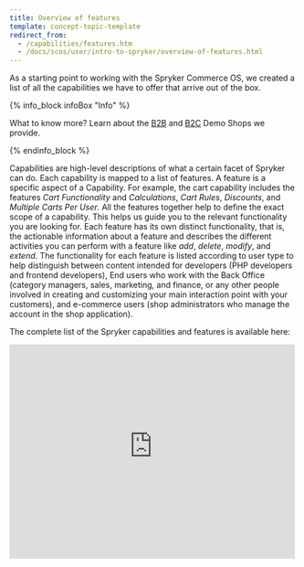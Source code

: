 ```yaml
---
title: Overview of features
template: concept-topic-template
redirect_from:
  - /capabilities/features.htm
  - /docs/scos/user/intro-to-spryker/overview-of-features.html
---
```


<!--DO NOT DELETE OR MOVE THIS PAGE. The document must exist and must be absent in the sidebar. -->

As a starting point to working with the Spryker Commerce OS, we created a list of all the capabilities we have to offer that arrive out of the box. 

{% info_block infoBox "Info" %}

What to know more? Learn about the [B2B](/docs/scos/user/intro-to-spryker/b2b-suite.html) and [B2C](/docs/scos/user/intro-to-spryker/b2c-suite.html) Demo Shops we provide.

{% endinfo_block %}

Capabilities are high-level descriptions of what a certain facet of Spryker can do. Each capability is mapped to a list of features. A feature is a specific aspect of a Capability. For example, the cart capability includes the features *Cart Functionality* and *Calculations*, *Cart Rules*, *Discounts*, and *Multiple Carts Per User*. All the features together help to define the exact scope of a capability. This helps us guide you to the relevant functionality you are looking for. Each feature has its own distinct functionality, that is, the actionable information about a feature and describes the different activities you can perform with a feature like *add*, *delete*, *modify*, and *extend*. The functionality for each feature is listed according to user type to help distinguish between content intended for developers (PHP developers and frontend developers), End users who work with the Back Office (category managers, sales, marketing, and finance, or any other people involved in creating and customizing your main interaction point with your customers), and e-commerce users (shop administrators who manage the account in the shop application). 

The complete list of the Spryker capabilities and features is available here: 

<embed src="https://spryker.s3.eu-central-1.amazonaws.com/docs/scos/user/intro-to-spryker/overview-of-features/20230216_EN_Product+Feature+Catalog.pdf" width="500" height="375" 
 type="application/pdf">